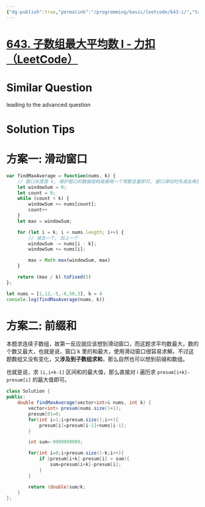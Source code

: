 ```yaml
---
{"dg-publish":true,"permalink":"/programming/basic/leetcode/643-i/","tags":["leetcode/pointer/sliding-window","leetcode/sub/consecutive","leetcode/prefix-sum/extreme-value"]}
---
```



# [643. 子数组最大平均数 I - 力扣（LeetCode）](https://leetcode.cn/problems/maximum-average-subarray-i/)

# Similar Question

leading to the advanced question

# Solution Tips

# 方案一: 滑动窗口

```js
var findMaxAverage = function(nums, k) {
    // 窗口长度是 k, 维护窗口的数据结构直接用一个常数变量即可, 窗口滑动时先减去再加上
    let windowSum = 0;
    let count = 0;
    while (count < k) {
        windowSum += nums[count];
        count++
    }
    let max = windowSum;

    for (let i = k; i < nums.length; i++) {
        // 减去一个, 加上一个
        windowSum -= nums[i - k];
        windowSum += nums[i];

        max = Math.max(windowSum, max)
    }

    return (max / k).toFixed(5)
};

let nums = [1,12,-5,-6,50,3], k = 4
console.log(findMaxAverage(nums, k))
```

# 方案二: 前缀和

本题求连续子数组，故第一反应就应该想到滑动窗口，而这题求平均数最大，数的个数又最大，也就是说，窗口 k 里的和最大，使用滑动窗口很容易求解。不过这题数组又没有变化，又**涉及到子数组求和**，那么自然也可以想到前缀和数组。

也就是说，求 `[i,i+k-1]` 区间和的最大值，那么直接对 i 遍历求 `presum[i+k]-presum[i]` 的最大值即可。

```java
class Solution {
public:
    double findMaxAverage(vector<int>& nums, int k) {
        vector<int> presum(nums.size()+1);
        presum[0]=0;
        for(int i=1;i<presum.size();i++){
            presum[i]=presum[i-1]+nums[i-1];
        }

        int sum=-9999999999;

        for(int i=0;i<presum.size()-k;i++){
            if (presum[i+k]-presum[i] > sum){
                sum=presum[i+k]-presum[i];
            }
        }

        return (double)sum/k;
    }
};
```

